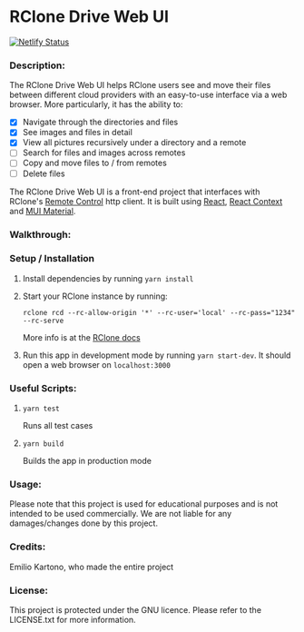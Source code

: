# RClone Drive Web UI

[![Netlify Status](https://api.netlify.com/api/v1/badges/e431cc05-9841-4b26-9092-78783424de4b/deploy-status)](https://app.netlify.com/sites/silly-mirzakhani-2a7996/deploys)

### Description:

The RClone Drive Web UI helps RClone users see and move their files between different cloud providers with an easy-to-use interface via a web browser. More particularly, it has the ability to:

- [x] Navigate through the directories and files
- [x] See images and files in detail
- [x] View all pictures recursively under a directory and a remote
- [ ] Search for files and images across remotes
- [ ] Copy and move files to / from remotes
- [ ] Delete files

The RClone Drive Web UI is a front-end project that interfaces with RClone's [Remote Control](https://rclone.org/rc/) http client. It is built using [React](), [React Context]() and [MUI Material]().

### Walkthrough:

### Setup / Installation

1. Install dependencies by running `yarn install`
2. Start your RClone instance by running:

   ```
   rclone rcd --rc-allow-origin '*' --rc-user='local' --rc-pass="1234" --rc-serve
   ```

   More info is at the [RClone docs](https://rclone.org/commands/rclone_rcd/)

3. Run this app in development mode by running `yarn start-dev`. It should open a web browser on `localhost:3000`

### Useful Scripts:

1. `yarn test`

   Runs all test cases

2. `yarn build`

   Builds the app in production mode

### Usage:

Please note that this project is used for educational purposes and is not intended to be used commercially. We are not liable for any damages/changes done by this project.

### Credits:

Emilio Kartono, who made the entire project

### License:

This project is protected under the GNU licence. Please refer to the LICENSE.txt for more information.
